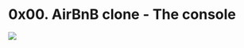 # 0x00. AirBnB clone - The console

<img src="https://holbertonintranet.s3.amazonaws.com/uploads/medias/2018/6/65f4a1dd9c51265f49d0.png?X-Amz-Algorithm=AWS4-HMAC-SHA256&X-Amz-Credential=AKIARDDGGGOU5BHMTQX4%2F20211112%2Fus-east-1%2Fs3%2Faws4_request&X-Amz-Date=20211112T190426Z&X-Amz-Expires=86400&X-Amz-SignedHeaders=host&X-Amz-Signature=3e1a280c42bc0b267dcca7230f6ee1b8d19670e2d6bd686288e63f7b57b6ea04">


